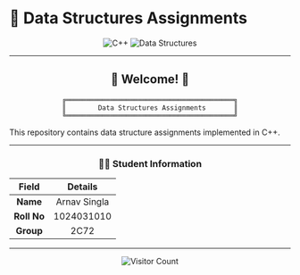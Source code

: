 # 🚀 Data Structures Assignments

<div align="center">

![C++](https://img.shields.io/badge/C++-00599C?style=for-the-badge&logo=c%2B%2B&logoColor=white)
![Data Structures](https://img.shields.io/badge/Data%20Structures-FF6B6B?style=for-the-badge)

</div>

---

<div align="center">

## 🌟 Welcome! 🌟

```
╔══════════════════════════════════════════╗
║        Data Structures Assignments       ║
╚══════════════════════════════════════════╝
```

</div>

This repository contains data structure assignments implemented in C++.

---

<div align="center">

### 👨‍💻 Student Information

| Field | Details |
|:---:|:---:|
| **Name** | Arnav Singla |
| **Roll No** | 1024031010 |
| **Group** | 2C72 |

</div>

---

<div align="center">

![Visitor Count](https://visitor-badge.laobi.icu/badge?page_id=arnav.cpp-assignments)


</div>
